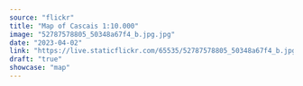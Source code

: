 ```yaml
---
source: "flickr"
title: "Map of Cascais 1:10.000"
image: "52787578805_50348a67f4_b.jpg.jpg"
date: "2023-04-02"
link: "https://live.staticflickr.com/65535/52787578805_50348a67f4_b.jpg"
draft: "true"
showcase: "map"
---
```

